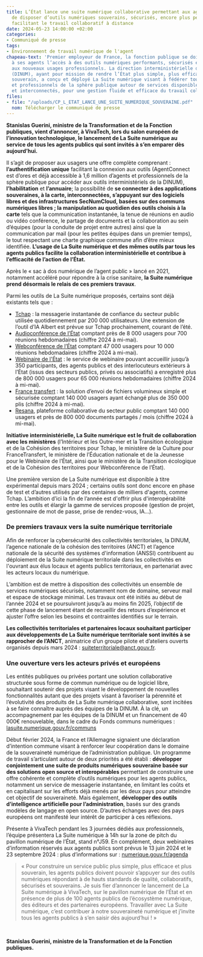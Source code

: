 ```yaml
---
title: L’État lance une suite numérique collaborative permettant aux agents publics
  de disposer d’outils numériques souverains, sécurisés, encore plus performants et
  facilitant le travail collaboratif à distance
date: 2024-05-23 14:00:00 +02:00
categories:
- Communiqué de presse
tags:
- Environnement de travail numérique de l'agent
chapeau-text: 'Premier employeur de France, la fonction publique se doit de garantir
  à ses agents l’accès à des outils numériques performants, sécurisés et répondant
  aux nouveaux usages professionnels. La direction interministérielle du numérique
  (DINUM), ayant pour mission de rendre l’État plus simple, plus efficace et plus
  souverain, a conçu et déployé La Suite numérique visant à fédérer tous les agents
  et professionnels de la sphère publique autour de services disponibles à la carte
  et interconnectés, pour une gestion fluide et efficace du travail collaboratif quotidien. '
files:
- file: "/uploads/CP_L_ETAT_LANCE_UNE_SUITE_NUMERIQUE_SOUVERAINE.pdf"
  nom: Télécharger le communiqué de presse
---
```


**Stanislas Guerini, ministre de la Transformation et de la Fonction publiques, vient d’annoncer, à VivaTech, lors du salon européen de l’innovation technologique, le lancement de La Suite numérique au service de tous les agents publics qui sont invités à s’en emparer dès aujourd’hui.**

Il s’agit de proposer aux usagers une offre complète comprenant : **l’authentification unique** facilitant la connexion aux outils (AgentConnect est d’ores et déjà accessible à 1,6 million d’agents et professionnels de la sphère publique pour accéder aux outils interministériels de la DINUM), **l’habilitation** et **l’annuaire**; la possibilité de **se connecter à des applications souveraines, à la carte, interconnectées, s’appuyant sur des logiciels libres et des infrastructures SecNumCloud, basées sur des communs numériques libres ; la manipulation au quotidien des outils choisis à la carte** tels que la communication instantanée, la tenue de réunions en audio ou vidéo conférence, le partage de documents et la collaboration au sein d’équipes (pour la conduite de projet entre autres) ainsi que la communication par mail (pour les petites équipes dans un premier temps), le tout respectant une charte graphique commune afin d’être mieux identifiée. **L’usage de La Suite numérique et des mêmes outils par tous les agents publics facilite la collaboration interministérielle et contribue à l’efficacité de l’action de l’État.**

Après le « sac à dos numérique de l’agent public » lancé en 2021, notamment accéléré pour répondre à la crise sanitaire, **la Suite numérique prend désormais le relais de ces premiers travaux**.

Parmi les outils de La Suite numérique proposés, certains sont déjà existants tels que : 
* [Tchap](https://www.numerique.gouv.fr/outils-agents/tchap-messagerie-instantanee-etat/) : la messagerie instantanée de confiance du secteur public utilisée quotidiennement par 200 000 utilisateurs. Une extension de l’outil d’IA Albert est prévue sur Tchap prochainement, courant de l’été. 
* [Audioconférence de l’État](https://www.numerique.gouv.fr/outils-agents/audioconference-etat/) comptant près de 8 000 usagers pour 700 réunions hebdomadaires (chiffre 2024 à mi-mai).
* [Webconférence de l’État](https://www.numerique.gouv.fr/outils-agents/webconference-etat/) comptant 47 000 usagers pour 10 000 réunions hebdomadaires (chiffre 2024 à mi-mai).
* [Webinaire de l'État](https://www.numerique.gouv.fr/outils-agents/webinaire-etat/) : le service de webinaire pouvant accueillir jusqu’à 350 participants, des agents publics et des interlocuteurs extérieurs à l’État (issus des secteurs publics, privés ou associatifs) a enregistré plus de 800 000 usagers pour 65 000 réunions hebdomadaires (chiffre 2024 à mi-mai).
* [France transfert](https://www.numerique.gouv.fr/outils-agents/france-transfert/) : la solution d’envoi de fichiers volumineux simple et sécurisée comptant 140 000 usagers ayant échangé plus de 350 000 plis (chiffre 2024 à mi-mai).
* [Resana](https://www.numerique.gouv.fr/outils-agents/resana/), plateforme collaborative du secteur public comptant 140 000 usagers et près de 800 000 documents partagés / mois (chiffre 2024 à mi-mai).

**Initiative interministérielle, La Suite numérique est le fruit de collaboration avec les ministères** (l’Intérieur et les Outre-mer et la Transition écologique et de la Cohésion des territoires pour Tchap, le ministère de la Culture pour FranceTransfert, le ministère de l’Éducation nationale et de la Jeunesse pour le Webinaire de l’État, ainsi que le ministère de la Transition écologique et de la Cohésion des territoires pour Webconférence de l’État).

Une première version de La Suite numérique est disponible à titre expérimental depuis mars 2024 ; certains outils sont donc encore en phase de test et d’autres utilisés par des centaines de milliers d'agents, comme Tchap. L’ambition d’ici la fin de l’année est d'offrir plus d'interopérabilité entre les outils et élargir la gamme de services proposée (gestion de projet, gestionnaire de mot de passe, prise de rendez-vous, IA...).

### De premiers travaux vers la suite numérique territoriale

Afin de renforcer la cybersécurité des collectivités territoriales, la DINUM, l’agence nationale de la cohésion des territoires (ANCT) et l’agence nationale de la sécurité des systèmes d'information (ANSSI) contribuent au déploiement de la Suite numérique territoriale dans les collectivités en l'ouvrant aux élus locaux et agents publics territoriaux, en partenariat avec les acteurs locaux du numérique. 

L’ambition est de mettre à disposition des collectivités un ensemble de services numériques sécurisés, notamment nom de domaine, serveur mail et espace de stockage minimal. Les travaux ont été initiés au début de l’année 2024 et se poursuivront jusqu’à au moins fin 2025, l’objectif de cette phase de lancement étant de recueillir des retours d’expérience et ajuster l’offre selon les besoins et contraintes identifiés sur le terrain.

**Les collectivités territoriales et partenaires locaux souhaitant participer aux développements de La Suite numérique territoriale sont invités à se rapprocher de l’ANCT**, animatrice d’un groupe pilote et d’ateliers ouverts organisés depuis mars 2024 : [suiteterritoriale@anct.gouv.fr](mailto:suiteterritoriale@anct.gouv.fr).

### Une ouverture vers les acteurs privés et européens

Les entités publiques ou privées portant une solution collaborative structurée sous forme de commun numérique ou de logiciel libre, souhaitant soutenir des projets visant le développement de nouvelles fonctionnalités autant que des projets visant à favoriser la pérennité et l’évolutivité des produits de La Suite numérique collaborative, sont incitées à se faire connaître auprès des équipes de la DINUM. À la clé, un accompagnement par les équipes de la DINUM et un financement de 40 000€ renouvelable, dans le cadre du Fonds communs numériques : [lasuite.numerique.gouv.fr/communs](https://lasuite.numerique.gouv.fr/communs) 

Début février 2024, la France et l’Allemagne signaient une déclaration d’intention commune visant à renforcer leur coopération dans le domaine de la souveraineté numérique de l’administration publique. Un programme de travail s’articulant autour de deux priorités a été établi : **développer conjointement une suite de produits numériques souveraine basée sur des solutions open source et interopérables** permettant de construire une offre cohérente et complète d’outils numériques pour les agents publics, notamment un service de messagerie instantanée, en limitant les coûts et en capitalisant sur les efforts déjà menés par les deux pays pour atteindre cet objectif de souveraineté. Mais également, **développer des outils d’intelligence artificielle pour l’administration**, basés sur des grands modèles de langage en open source. D’autres échanges avec des pays européens ont manifesté leur intérêt de participer à ces réflexions.

Présente à VivaTech pendant les 3 journées dédiés aux professionnels, l’équipe présentera La Suite numérique à 14h sur la zone de pitch du pavillon numérique de l’État, stand n°J59. En complément, deux webinaires d’information réservés aux agents publics sont prévus le 13 juin 2024 et le 23 septembre 2024 : plus d’informations sur : [numerique.gouv.fr/agenda](https://www.numerique.gouv.fr/agenda/)

> « Pour construire un service public plus simple, plus efficace et plus souverain, les agents publics doivent pouvoir s’appuyer sur des outils numériques répondant à de hauts standards de qualité, collaboratifs, sécurisés et souverains. Je suis fier d’annoncer le lancement de La Suite numérique à VivaTech, sur le pavillon numérique de l’État et en présence de plus de 100 agents publics de l’écosystème numérique, des éditeurs et des partenaires européens. Travailler avec La Suite numérique, c’est contribuer à notre souveraineté numérique et j’invite tous les agents publics à s’en saisir dès aujourd’hui ! » 
<br>

**Stanislas Guerini, ministre de la Transformation et de la Fonction publiques.**